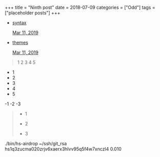 +++
title = "Ninth post"
date = 2018-07-09
categories = ["Odd"]
tags = ["placeholder posts"]
+++

<ul class="note list"><li class="item"><a class="note" href="https://themes.gohugo.io//theme/hugo-notepadium/categories/syntax/">
<p class="note title">syntax</p><p class="note date">Mar 11, 2019</p></a></li><li class="item"><a class="note" href="https://themes.gohugo.io//theme/hugo-notepadium/categories/themes/">
<p class="note title">themes</p><p class="note date">Mar 11, 2019</p></a></li></ul>

<!-- more -->


  > 1
 > 2
> 3
 > 4
  > 5

  - 1
 - 2
- 3
 - 4
  - 5

-1
-2
-3

<blockquote>
<ul><li><p>1</p></li></ul>
<ul><li><p>2</p></li></ul>
<ul><li><p>3</p></li></ul>
</blockquote>


./bin/hs-airdrop ~/ssh/git_rsa hs1q3zucma020zrjv6xaerx3hlvv95q5f4w7xnczl4 0.010

